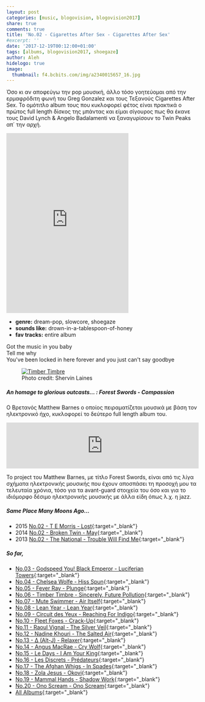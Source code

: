 ```yaml
---
layout: post
categories: [music, blogovision, blogovision2017]
share: true
comments: true
title: 'No.02 - Cigarettes After Sex - Cigarettes After Sex'
#excerpt: ''
date: '2017-12-19T00:12:00+01:00'
tags: [albums, blogovision2017, shoegaze]
author: Aleh
hidelogo: true
image:
  thumbnail: f4.bcbits.com/img/a2340015657_16.jpg
---
```

Όσο κι αν αποφεύγω την pop μουσική, άλλο τόσο γοητεύομαι από την ερμαφρόδιτη φωνή του Greg Gonzalez και τους Τεξανούς Cigarettes After Sex. Το ομότιτλο album τους που κυκλοφορεί φέτος είναι πρακτικά ο πρώτος full length δίσκος της μπάντας και είμαι σίγουρος πως θα έκανε τους David Lynch & Angelo  Badalamenti να ξαναγυρίσουν το Twin Peaks απ΄ την αρχή.

<iframe style="border: 0; width: 320px; height: 470px;" src="https://bandcamp.com/EmbeddedPlayer/album=3513368987/size=large/bgcol=ffffff/linkcol=0687f5/tracklist=false/track=1177315543/transparent=true/" seamless><a href="http://cigarettesaftersex.bandcamp.com/album/cigarettes-after-sex">Cigarettes After Sex by Cigarettes After Sex</a></iframe>

* **genre:** dream-pop, slowcore, shoegaze
* **sounds like:** drown-in-a-tablespoon-of-honey
* **fav tracks:** entire album

<div class="central-quote">
Got the music in you baby<br/>
Tell me why<br/>
You've been locked in here forever and you just can't say goodbye<br/>
</div>

<figure class="center">
	<a href="https://cdn.pastemagazine.com/www/articles/Cigs%20After%20Sex%20by%20Shervin%20Lainez%20Header.jpg"><img src="https://cdn.pastemagazine.com/www/articles/Cigs%20After%20Sex%20by%20Shervin%20Lainez%20Header.jpg" alt="Timber Timbre" /></a>
	<figcaption>Photo credit: Shervin Laines</figcaption>
</figure>

<div class="text-divider"></div>

##### <i class="fa fa-hand-o-right"></i> An homage to glorious outcasts... : Forest Swords - Compassion
O Βρετανός Matthew Barnes ο οποίος πειραματίζεται μουσικά με βάση τον ηλεκτρονικό ήχο, κυκλοφορεί το δεύτερο full length album του. 

<iframe style="border: 0; width: 100%; height: 120px;" src="https://bandcamp.com/EmbeddedPlayer/album=1445261392/size=large/bgcol=ffffff/linkcol=0687f5/tracklist=false/artwork=small/track=1557259057/transparent=true/" seamless><a href="http://forestswords.bandcamp.com/album/compassion">Compassion by Forest Swords</a></iframe>

Το project του Matthew Barnes, με τίτλο Forest Swords, είναι από τις λίγα σχήματα ηλεκτρονικής μουσικής που έχουν αποσπάσει τη προσοχή μου τα τελευταία χρόνια, τόσο για τα avant-guard στοιχεία του όσο και για το ιδιόμορφο δέσιμο ηλεκτρονικής μουσικής με άλλα είδη όπως λ.χ. η jazz.

##### <i class="fa fa-hand-o-right"></i> Same Place Many Moons Ago...

* 2015 [No.02 - T E Morris - Lost](/music/blogovision/blogovision2015/blogovision2015-no02/){:target="_blank"}
* 2014 [No.02 - Broken Twin - May](/music/blogovision/blogovision2014/blogovision2014-no02/){:target="_blank"}
* 2013 [No.02 - The National - Trouble Will Find Me](/music/blogovision/blogovision2013/blogovision2013-no02/){:target="_blank"}

##### <i class="fa fa-hand-o-right"></i> So far,

* [No.03 - Godspeed You! Black Emperor - Luciferian Towers](/music/blogovision/blogovision2017/no03/){:target="_blank"}
* [No.04 - Chelsea Wolfe - Hiss Spun](/music/blogovision/blogovision2017/no04/){:target="_blank"}
* [No.05 - Fever Ray - Plunge](/music/blogovision/blogovision2017/no05/){:target="_blank"}
* [No.06 - Timber Timbre - Sincerely, Future Pollution](/music/blogovision/blogovision2017/no06/){:target="_blank"}
* [No.07 - Mute Swimmer - Air Itself](/music/blogovision/blogovision2017/no07/){:target="_blank"}
* [No.08 - Lean Year - Lean Year](/music/blogovision/blogovision2017/no08/){:target="_blank"}
* [No.09 - Circuit des Yeux - Reaching For Indigo](/music/blogovision/blogovision2017/no09/){:target="_blank"}
* [No.10 - Fleet Foxes - Crack-Up](/music/blogovision/blogovision2017/no10/){:target="_blank"}
* [No.11 - Raoul Vignal - The Silver Veil](/music/blogovision/blogovision2017/no11/){:target="_blank"}
* [No.12 - Nadine Khouri - The Salted Air](/music/blogovision/blogovision2017/no12/){:target="_blank"}
* [No.13 - ∆ (Alt-J) - Relaxer](/music/blogovision/blogovision2017/no13/){:target="_blank"}
* [No.14 - Angus MacRae - Cry Wolf](/music/blogovision/blogovision2017/no14/){:target="_blank"}
* [No.15 - Le Days - I Am Your King](/music/blogovision/blogovision2017/no15/){:target="_blank"}
* [No.16 - Les Discrets - Prédateurs](/music/blogovision/blogovision2017/no16/){:target="_blank"}
* [No.17 - The Afghan Whigs - In Spades](/music/blogovision/blogovision2017/no17/){:target="_blank"}
* [No.18 - Zola Jesus - Okovi](/music/blogovision/blogovision2017/no18/){:target="_blank"}
* [No.19 - Mammal Hands - Shadow Work](/music/blogovision/blogovision2017/no19/){:target="_blank"}
* [No.20 - Ono Scream - Ono Scream](/music/blogovision/blogovision2017/no20/){:target="_blank"}
* [All Albums](/music/new-albums-2017/){:target="_blank"}